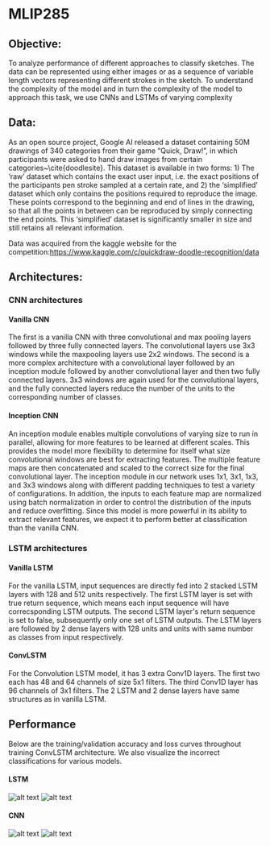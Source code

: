 # MLIP285
## Objective:
To analyze performance of different approaches to classify sketches. The data can be represented using either images or as a sequence of variable length vectors representing different strokes in the sketch. To understand the complexity of the model and in turn the complexity of the model to approach this task, we use CNNs and LSTMs of varying complexity
## Data:
As an open source project, Google AI released a dataset containing 50M drawings of 340 categories from their game “Quick, Draw!”, in which participants were asked to hand draw images from certain categories~\cite{doodlesite}. This dataset is available in two forms: 1) The ‘raw’ dataset which contains the exact user input, i.e. the exact positions of the participants pen stroke sampled at a certain rate, and 2) the ‘simplified’ dataset which only contains the positions required to reproduce the image. These points correspond to the beginning and end of lines in the drawing, so that all the points in between can be reproduced by simply connecting the end points. This ‘simplified’ dataset is significantly smaller in size and still retains all relevant information.

Data was acquired from the kaggle website for the competition:https://www.kaggle.com/c/quickdraw-doodle-recognition/data
## Architectures:
### CNN architectures
#### Vanilla CNN
The first is a vanilla CNN with three convolutional and max pooling layers followed by three fully connected layers. The convolutional layers use 3x3 windows while the maxpooling layers use 2x2 windows. The second is a more complex architecture with a convolutional layer followed by an inception module followed by another convolutional layer and then two fully connected layers.
3x3 windows are again used for the convolutional layers, and the fully connected layers reduce the number of the units to the corresponding number of classes.
#### Inception CNN
An inception module enables multiple convolutions of varying size to run in parallel, allowing for more features to be learned at different scales. This provides the model more flexibility to determine for itself what size convolutional windows are best for extracting features. The multiple feature maps are then concatenated and scaled to the correct size for the final convolutional layer. The inception module in our network uses 1x1, 3x1, 1x3, and 3x3 windows along with different padding techniques to test a variety of configurations. In addition, the inputs to each feature map are normalized using batch normalization in order to control the distribution of the inputs and reduce overfitting. Since this model is more powerful in its ability to extract relevant features, we expect it to perform better at classification than the vanilla CNN.
### LSTM architectures 
#### Vanilla LSTM
For the vanilla LSTM, input sequences are directly fed into 2 stacked LSTM layers with 128 and 512 units respectively. The first LSTM layer is set with true return sequence, which means each input sequence will have correcsponding LSTM outputs. The second LSTM layer's return sequence is set to false, subsequently only one set of LSTM outputs. The LSTM layers are followed by 2 dense layers with 128 units and units with same number as classes from input respectively. 
#### ConvLSTM
For the Convolution LSTM model, it has 3 extra Conv1D layers. The first two each has 48 and 64 channels of size 5x1 filters. The third Conv1D layer has 96 channels of 3x1 filters. The 2 LSTM and 2 dense layers have same structures as in vanilla LSTM. 


## Performance

Below are the training/validation accuracy and loss curves throughout training ConvLSTM architecture. We also visualize the incorrect classifications for various models.

#### LSTM
![alt text](https://raw.githubusercontent.com/icolbert/MLIP285/master/Graphs/lstm-conv-accs.png)
![alt text](https://raw.githubusercontent.com/icolbert/MLIP285/master/Graphs/Incorrect-LSTM.png)


#### CNN
![alt text](https://raw.githubusercontent.com/icolbert/MLIP285/master/Graphs/cnn-accs.png)
![alt text](https://raw.githubusercontent.com/icolbert/MLIP285/master/Graphs/Incorrect-CNN.png)

